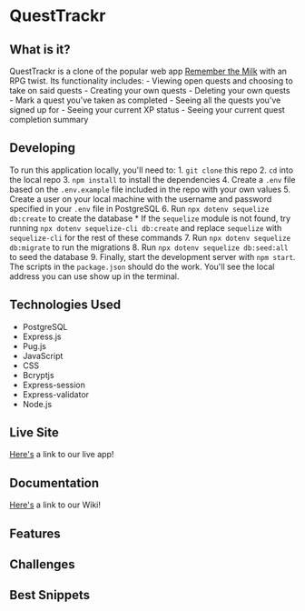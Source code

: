 # QuestTrackr

## What is it?

QuestTrackr is a clone of the popular web app [Remember the Milk](https://www.rememberthemilk.com/) with an RPG twist. Its functionality includes:
    - Viewing open quests and choosing to take on said quests
    - Creating your own quests
    - Deleting your own quests
    - Mark a quest you've taken as completed
    - Seeing all the quests you've signed up for
    - Seeing your current XP status
    - Seeing your current quest completion summary

## Developing

To run this application locally, you'll need to:
    1. `git clone` this repo
    2. `cd` into the local repo
    3. `npm install` to install the dependencies
    4. Create a `.env` file based on the `.env.example` file included in the repo with your own values
    5. Create a user on your local machine with the username and password specified in your `.env` file in PostgreSQL
    6. Run `npx dotenv sequelize db:create` to create the database
        * If the `sequelize` module is not found, try running `npx dotenv sequelize-cli db:create` and replace `sequelize` with `sequelize-cli` for the rest of these commands
    7. Run `npx dotenv sequelize db:migrate` to run the migrations
    8. Run `npx dotenv sequelize db:seed:all` to seed the database
    9. Finally, start the development server with `npm start`. The scripts in the `package.json` should do the work. You'll see the local address you can use show up in the terminal.

## Technologies Used

* PostgreSQL
* Express.js
* Pug.js
* JavaScript
* CSS
* Bcryptjs
* Express-session
* Express-validator
* Node.js

## Live Site

[Here's](https://quest-trackr.herokuapp.com/) a link to our live app!

## Documentation

[Here's](https://github.com/Lazytangent/QuestTrackr/wiki/) a link to our Wiki!

## Features

## Challenges

## Best Snippets

